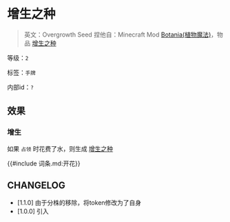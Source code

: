 # 增生之种

> 英文：Overgrowth Seed
> 捏他自：Minecraft Mod [Botania(植物魔法)](https://botaniamod.net/index.html)，物品 [增生之种](https://www.mcmod.cn/item/36175.html)

等级：`2`

标签：`手牌`

内部id：`?`

## 效果

### 增生

如果 `占领` 时花费了水，则生成 [增生之种](增生之种.md)

{{#include 词条.md:开花}}

## CHANGELOG

- [1.1.0] 由于分株的移除，将token修改为了自身
- [1.0.0] 引入
